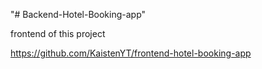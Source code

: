 "# Backend-Hotel-Booking-app" 


frontend of this project 

https://github.com/KaistenYT/frontend-hotel-booking-app
